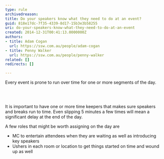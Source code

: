 ```yaml
---
type: rule
archivedreason: 
title: Do your speakers know what they need to do at an event?
guid: 818e17dc-7f35-4339-8d17-15b3e3b58255
uri: do-your-speakers-know-what-they-need-to-do-at-an-event
created: 2014-12-31T00:41:13.0000000Z
authors:
- title: Adam Cogan
  url: https://ssw.com.au/people/adam-cogan
- title: Penny Walker
  url: https://ssw.com.au/people/penny-walker
related: []
redirects: []

---
```



<p class="ssw15-rteElement-P">Every event is prone to run over time for one or more segments of the day.​​</p>
<br><excerpt class='endintro'></excerpt><br>
<p>​​It is important to have one or more time keepers that makes sure speakers and breaks run to time. Even slipping 5 minutes a few times will mean a significant delay at the end of the day.</p><p>A few roles that might be worth assigning on the day are</p><ul><li>MC to entertain attendees when they are waiting as well as introducing key speakers</li><li>Ushers in each room or location to get things started on time and wound up as well</li></ul>


